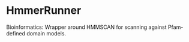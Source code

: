 HmmerRunner
===========

Bioinformatics: Wrapper around HMMSCAN for scanning against Pfam-defined domain models.